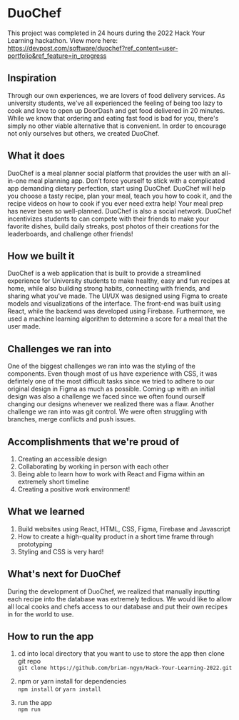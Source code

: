 # DuoChef

This project was completed in 24 hours during the 2022 Hack Your Learning hackathon. View more here: https://devpost.com/software/duochef?ref_content=user-portfolio&ref_feature=in_progress

## Inspiration
Through our own experiences, we are lovers of food delivery services. As university students, we've all experienced the feeling of being too lazy to cook and love to open up DoorDash and get food delivered in 20 minutes. While we know that ordering and eating fast food is bad for you, there's simply no other viable alternative that is convenient. In order to encourage not only ourselves but others, we created DuoChef. 

## What it does
DuoChef is a meal planner social platform that provides the user with an all-in-one meal planning app. Don’t force yourself to stick with a complicated app demanding dietary perfection, start using DuoChef.
DuoChef will help you choose a tasty recipe, plan your meal, teach you how to cook it, and the recipe videos on how to cook if you ever need extra help! Your meal prep has never been so well-planned. 
DuoChef is also a social network. DuoChef incentivizes students to can compete with their friends to make your favorite dishes, build daily streaks, post photos of their creations for the leaderboards, and challenge other friends!

## How we built it
DuoChef is a web application that is built to provide a streamlined experience for University students to make healthy, easy and fun recipes at home, while also building strong habits, connecting with friends, and sharing what you've made. The UI/UX was designed using Figma to create models and visualizations of the interface. The front-end was built using React, while the backend was developed using Firebase. Furthermore, we used a machine learning algorithm to determine a score for a meal that the user made.

## Challenges we ran into
One of the biggest challenges we ran into was the styling of the components. Even though most of us have experience with CSS, it was defintely one of the most difficult tasks since we tried to adhere to our original design in Figma as much as possible. Coming up with an initial design was also a challenge we faced since we often found ourself changing our designs whenever we realized there was a flaw. Another challenge we ran into was git control. We were often struggling with branches, merge conflicts and push issues. 

## Accomplishments that we're proud of
1. Creating an accessible design
2. Collaborating by working in person with each other
3. Being able to learn how to work with React and Figma within an extremely short timeline
4. Creating a positive work environment!

## What we learned
1. Build websites using React, HTML, CSS, Figma, Firebase and Javascript
2. How to create a high-quality product in a short time frame through prototyping
3. Styling and CSS is very hard! 

## What's next for DuoChef
During the development of DuoChef, we realized that manually inputting each recipe into the database was extremely tedious. We would like to allow all local cooks and chefs access to our database and put their own recipes in for the world to use. 

## How to run the app

1. cd into local directory that you want to use to store the app then clone git repo <br>
``git clone https://github.com/brian-ngyn/Hack-Your-Learning-2022.git``

2. npm or yarn install for dependencies <br>
``npm install`` or ``yarn install``

3. run the app <br>
``npm run``
